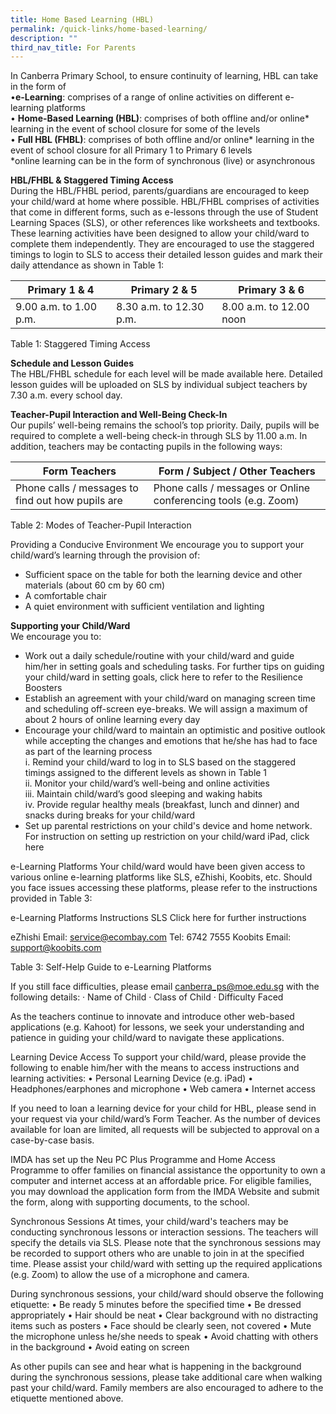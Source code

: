 ```yaml
---
title: Home Based Learning (HBL)
permalink: /quick-links/home-based-learning/
description: ""
third_nav_title: For Parents
---
```

In Canberra Primary School, to ensure continuity of learning, HBL can take in the form of <br>
•**e-Learning**: comprises of a range of online activities on different e-learning platforms<br>
•	**Home-Based Learning (HBL)**: comprises of both offline and/or online* learning in the event of school closure for some of the levels <br>
•	**Full HBL (FHBL)**: comprises of both offline and/or online* learning in the event of school closure for all Primary 1 to Primary 6 levels<br>
*online learning can be in the form of synchronous (live) or asynchronous<br>
 
**HBL/FHBL & Staggered Timing Access**<br>
During the HBL/FHBL period, parents/guardians are encouraged to keep your child/ward at home where possible. HBL/FHBL comprises of activities that come in different forms, such as e-lessons through the use of Student Learning Spaces (SLS), or other references like worksheets and textbooks. These learning activities have been designed to allow your child/ward to complete them independently. They are encouraged to use the staggered timings to login to SLS to access their detailed lesson guides and mark their daily attendance as shown in Table 1: <br> 

| Primary 1 & 4 | Primary 2 & 5 | Primary 3 & 6 |
| -------- | -------- | -------- |
| 9.00 a.m. to 1.00 p.m. | 8.30 a.m. to 12.30 p.m. | 8.00 a.m. to 12.00 noon |

Table 1: Staggered Timing Access

**Schedule and Lesson Guides**<br>
The HBL/FHBL schedule for each level will be made available here. Detailed lesson guides will be uploaded on SLS by individual subject teachers by 7.30 a.m. every school day.

**Teacher-Pupil Interaction and Well-Being Check-In**<br>
Our pupils’ well-being remains the school’s top priority. Daily, pupils will be required to complete a well-being check-in through SLS by 11.00 a.m. In addition, teachers may be contacting pupils in the following ways:

| Form Teachers | Form / Subject / Other Teachers
| -------- | -------- | 
| Phone calls / messages to find out how pupils are     | Phone calls / messages or Online conferencing tools (e.g. Zoom)|
 
 Table 2: Modes of Teacher-Pupil Interaction

Providing a Conducive Environment
We encourage you to support your child/ward’s learning through the provision of:
* Sufficient space on the table for both the learning device and other materials (about 60 cm by 60 cm)
* A comfortable chair
* A quiet environment with sufficient ventilation and lighting

**Supporting your Child/Ward** <br>
We encourage you to:
* Work out a daily schedule/routine with your child/ward and guide him/her in setting goals and scheduling tasks. For further tips on guiding your child/ward in setting goals, click here to refer to the Resilience Boosters 
* Establish an agreement with your child/ward on managing screen time and scheduling off-screen eye-breaks. We will assign a maximum of about 2 hours of online learning every day
* Encourage your child/ward to maintain an optimistic and positive outlook while accepting the changes and emotions that he/she has had to face as part of the learning process<br>
i. Remind your child/ward to log in to SLS based on the staggered timings assigned to the different levels as shown in Table 1<br>
ii. Monitor your child/ward’s well-being and online activities<br>
iii. Maintain child/ward’s good sleeping and waking habits<br>
iv. Provide regular healthy meals (breakfast, lunch and dinner) and snacks during breaks for your child/ward<br>
* Set up parental restrictions on your child's device and home network. For instruction on setting up restriction on your child/ward iPad, click here <br>

e-Learning Platforms
Your child/ward would have been given access to various online e-learning platforms like SLS, eZhishi, Koobits, etc. Should you face issues accessing these platforms, please refer to the instructions provided in Table 3:

e-Learning Platforms	Instructions
SLS	Click here for further instructions

eZhishi	Email: service@ecombay.com
Tel: 6742 7555
Koobits	Email: support@koobits.com

Table 3: Self-Help Guide to e-Learning Platforms
 
If you still face difficulties, please email canberra_ps@moe.edu.sg with the following details:
·         Name of Child
·         Class of Child
·         Difficulty Faced
 
As the teachers continue to innovate and introduce other web-based applications (e.g. Kahoot) for lessons, we seek your understanding and patience in guiding your child/ward to navigate these applications. 
 
Learning Device Access
To support your child/ward, please provide the following to enable him/her with the means to access instructions and learning activities:
•	Personal Learning Device (e.g. iPad)
•	Headphones/earphones and microphone
•	Web camera
•	Internet access
 
If you need to loan a learning device for your child for HBL, please send in your request via your child/ward’s Form Teacher. As the number of devices available for loan are limited, all requests will be subjected to approval on a case-by-case basis.  

IMDA has set up the Neu PC Plus Programme and Home Access Programme to offer families on financial assistance the opportunity to own a computer and internet access at an affordable price. For eligible families, you may download the application form from the IMDA Website and submit the form, along with supporting documents, to the school.  
 
Synchronous Sessions
At times, your child/ward's teachers may be conducting synchronous lessons or interaction sessions. The teachers will specify the details via SLS. Please note that the synchronous sessions may be recorded to support others who are unable to join in at the specified time. Please assist your child/ward with setting up the required applications (e.g. Zoom) to allow the use of a microphone and camera.
 
During synchronous sessions, your child/ward should observe the following etiquette:
•	Be ready 5 minutes before the specified time
•	Be dressed appropriately 
•	Hair should be neat 
•	Clear background with no distracting items such as posters
•	Face should be clearly seen, not covered
•	Mute the microphone unless he/she needs to speak
•	Avoid chatting with others in the background
•	Avoid eating on screen
 
As other pupils can see and hear what is happening in the background during the synchronous sessions, please take additional care when walking past your child/ward. Family members are also encouraged to adhere to the etiquette mentioned above.
